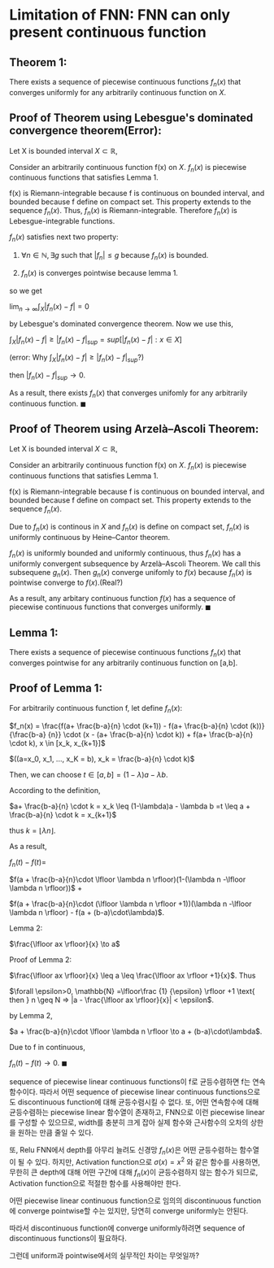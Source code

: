 # Limitation of FNN: FNN can only present continuous function

## Theorem 1: 

There exists a sequence of piecewise continuous functions ${f_n(x)}$ that converges uniformly for any arbitrarily continuous function on $X$.

## Proof of Theorem using Lebesgue's dominated convergence theorem(Error):

Let X is bounded interval $X \subset \mathbb{R}$, 

Consider an arbitrarily continuous function f(x) on $X$. 
${f_n(x)}$ is piecewise continuous functions that satisfies Lemma 1. 

f(x) is Riemann-integrable because f is continuous on bounded interval, and bounded because f define on compact set. This property extends to the sequence ${f_n(x)}$. Thus, ${f_n(x)}$ is Riemann-integrable. Therefore ${f_n(x)}$ is Lebesgue-integrable functions.

${f_n(x)}$ satisfies next two property:

1. ${\forall n \in \mathbb{N}, \exists g \text{ such that } |f_n| \leq g}$ because $f_n(x)$ is bounded.

2. ${f_n(x)}$ is converges pointwise because lemma 1.

so we get

$\lim_{{n \to \infty}} \int_X |{f_n(x)} - f| = 0$

by Lebesgue's dominated convergence theorem. Now we use this,

$\int_X |{f_n(x)} - f| \geq |{f_n(x)} - f|_{sup} = sup[|{f_n(x)} - f| : x \in X]$

(error: Why $\int_X |{f_n(x)} - f| \geq |{f_n(x)} - f|_{sup}$?)

then $|{f_n(x)} - f|_{sup} \to 0$.

As a result, there exists ${f_n(x)}$ that converges unifomly for any arbitrarily continuous function. $\blacksquare$

## Proof of Theorem using Arzelà–Ascoli Theorem:

Let X is bounded interval $X \subset \mathbb{R}$, 

Consider an arbitrarily continuous function f(x) on $X$. 
${f_n(x)}$ is piecewise continuous functions that satisfies Lemma 1. 

f(x) is Riemann-integrable because f is continuous on bounded interval, and bounded because f define on compact set. This property extends to the sequence ${f_n(x)}$.

Due to $f_n(x)$ is continous in $X$ and $f_n(x)$ is define on compact set, $f_n(x)$ is uniformly continuous by Heine–Cantor theorem.

$f_n(x)$ is uniformly bounded and uniformly continuous, thus $f_n(x)$ has a uniformly convergent subsequence by Arzelà–Ascoli Theorem. We call this subsequene $g_n(x)$. Then $g_n(x)$ converge unifomly to $f(x)$ because $f_n(x)$ is pointwise converge to $f(x)$.(Real?)

As a result, any arbitary continuous function $f(x)$ has a sequence of piecewise continuous functions that converges uniformly. $\blacksquare$




## Lemma 1: 
There exists a sequence of piecewise continuous functions ${f_n(x)}$ that converges pointwise for any arbitrarily continuous function on [a,b].

## Proof of Lemma 1:

For arbitrarily continuous function f, let define $f_n(x)$:

$f_n(x) = \frac{f(a+ \frac{b-a}{n} \cdot (k+1)) - f(a+ \frac{b-a}{n} \cdot (k))} {\frac{b-a} {n}} \cdot (x - (a+ \frac{b-a}{n} \cdot k)) + f(a+ \frac{b-a}{n} \cdot k), x \in [x_k, x_{k+1}]$

$((a=x_0, x_1, ..., x_K = b), x_k = \frac{b-a}{n} \cdot k)$

Then, we can choose $t \in [a,b] = (1-\lambda)a - \lambda b$.

According to the definition,

$a+ \frac{b-a}{n} \cdot k = x_k \leq (1-\lambda)a - \lambda b =t \leq a + \frac{b-a}{n} \cdot k = x_{k+1}$

thus $k = \lfloor \lambda n \rfloor$.

As a result,

$f_n(t) - f(t) =$ 

$f(a + \frac{b-a}{n}\cdot \lfloor \lambda n \rfloor)(1-(\lambda n -\lfloor \lambda n \rfloor))$ + 

$f(a + \frac{b-a}{n}\cdot (\lfloor \lambda n \rfloor +1))(\lambda n -\lfloor \lambda n \rfloor) - f(a + (b-a)\cdot\lambda)$.

Lemma 2:

$\frac{\lfloor ax \rfloor}{x} \to a$

Proof of Lemma 2:

$\frac{\lfloor ax \rfloor}{x} \leq a \leq \frac{\lfloor ax \rfloor +1}{x}$. Thus

$\forall \epsilon>0, \mathbb{N} =\lfloor\frac {1} {\epsilon} \rfloor +1 \text{ then } n \geq N => |a - \frac{\lfloor ax \rfloor}{x}| < \epsilon$.

by Lemma 2, 

$a + \frac{b-a}{n}\cdot \lfloor \lambda n \rfloor  \to a + (b-a)\cdot\lambda$.

Due to f in continuous, 

$f_n(t) - f(t) \to 0$.
$\blacksquare$


sequence of piecewise linear continuous functions이 f로 균등수렴하면 f는 연속함수이다.
따라서 어떤 sequence of piecewise linear continuous functions으로도 discontinuous function에 대해 균등수렴시킬 수 없다.
또, 어떤 연속함수에 대해 균등수렴하는 piecewise linear 함수열이 존재하고, FNN으로 이런 piecewise linear를 구성할 수 있으므로,
width를 충분히 크게 잡아 실제 함수와 근사함수의 오차의 상한을 원하는 만큼 줄일 수 있다.

또, Relu FNN에서 depth를 아무리 늘려도 신경망 $f_n(x)$은 어떤 균등수렴하는 함수열이 될 수 있다.
하지만, Activation function으로 $\sigma(x) = x^2$ 와 같은 함수를 사용하면, 무한히 큰 depth에 대해 어떤 구간에 대해 $f_n(x)$이 균등수렴하지 않는 함수가 되므로,
Activation function으로 적절한 함수를 사용해야만 한다.

어떤 piecewise linear continuous function으로 임의의 discontinuous function에 converge pointwise할 수는 있지만,
당연히 converge uniformly는 안된다.

따라서 discontinuous function에 converge uniformly하려면 sequence of discontinuous functions이 필요하다.

그런데 uniform과 pointwise에서의 실무적인 차이는 무엇일까?
